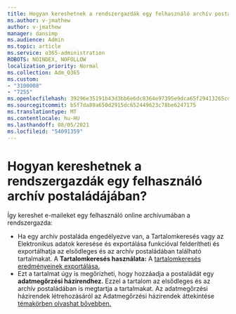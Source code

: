 ```yaml
---
title: Hogyan kereshetnek a rendszergazdák egy felhasználó archív postaládájában?
ms.author: v-jmathew
author: v-jmathew
manager: dansimp
ms.audience: Admin
ms.topic: article
ms.service: o365-administration
ROBOTS: NOINDEX, NOFOLLOW
localization_priority: Normal
ms.collection: Adm_O365
ms.custom:
- "3100008"
- "7255"
ms.openlocfilehash: 39296e35191b43d3bb6e6dc8364e97395e9dca65f29413265cd5e7ef8a87828e
ms.sourcegitcommit: b5f7da89a650d2915dc652449623c78be6247175
ms.translationtype: MT
ms.contentlocale: hu-HU
ms.lasthandoff: 08/05/2021
ms.locfileid: "54091359"
---
```

# <a name="how-admins-can-search-a-users-archive-mailbox"></a>Hogyan kereshetnek a rendszergazdák egy felhasználó archív postaládájában?

Így kereshet e-maileket egy felhasználó online archívumában a rendszergazda:

* Ha egy archív postaláda  engedélyezve  van, a Tartalomkeresés vagy az Elektronikus adatok keresése és exportálása funkcióval felderítheti és exportálhatja az elsődleges és az archív postaládában található tartalmakat. A **Tartalomkeresés használata:** A [tartalomkeresés eredményeinek exportálása.](https://docs.microsoft.com/office365/securitycompliance/export-search-results)
* Ezt a tartalmat úgy is megőrizheti, hogy hozzáadja a postaládát egy **adatmegőrzési házirendhez.** Ezzel a tartalom az elsődleges és az archív postaládában is megtartja a tartalmakat. Az adatmegőrzési házirendek létrehozásáról az Adatmegőrzési házirendek áttekintése [témakörben olvashat bővebben.](https://docs.microsoft.com/office365/securitycompliance/retention-policies)
